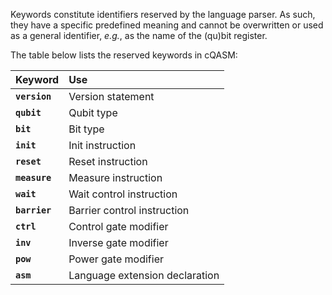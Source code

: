 Keywords constitute identifiers reserved by the language parser. 
As such, they have a specific predefined meaning and cannot be overwritten or used as a general identifier,
_e.g._, as the name of the (qu)bit register.

The table below lists the reserved keywords in cQASM:

| Keyword       | Use                            |
|:--------------|:-------------------------------|
| __`version`__ | Version statement              |
| __`qubit`__   | Qubit type                     |
| __`bit`__     | Bit type                       |
| __`init`__    | Init instruction               |
| __`reset`__   | Reset instruction              | 
| __`measure`__ | Measure instruction            |
| __`wait`__    | Wait control instruction       |
| __`barrier`__ | Barrier control instruction    |
| __`ctrl`__    | Control gate modifier          |    
| __`inv`__     | Inverse gate modifier          |    
| __`pow`__     | Power gate modifier            |
| __`asm`__     | Language extension declaration |
